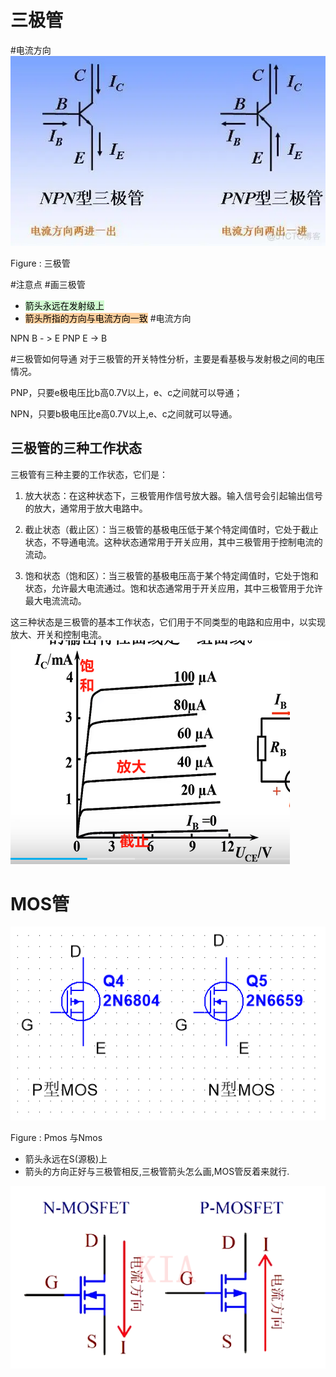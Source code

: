 
# 三极管
#电流方向
![](assets/Pasted%20image%2020231112112326.png)

Figure : 三极管

#注意点 #画三极管

- <mark style="background: #BBFABBA6;">箭头永远在发射级上</mark>
- <mark style="background: #FFB86CA6;">箭头所指的方向与电流方向一致</mark>
#电流方向

NPN B - > E
PNP  E -> B

#三极管如何导通
对于三极管的开关特性分析，主要是看基极与发射极之间的电压情况。

PNP，只要e极电压比b高0.7V以上，e、c之间就可以导通；

NPN，只要b极电压比e高0.7V以上,e、c之间就可以导通。

## 三极管的三种工作状态
  
三极管有三种主要的工作状态，它们是：

1.  放大状态：在这种状态下，三极管用作信号放大器。输入信号会引起输出信号的放大，通常用于放大电路中。
    
2.  截止状态（截止区）：当三极管的基极电压低于某个特定阈值时，它处于截止状态，不导通电流。这种状态通常用于开关应用，其中三极管用于控制电流的流动。
    
3.  饱和状态（饱和区）：当三极管的基极电压高于某个特定阈值时，它处于饱和状态，允许最大电流通过。饱和状态通常用于开关应用，其中三极管用于允许最大电流流动。
    

这三种状态是三极管的基本工作状态，它们用于不同类型的电路和应用中，以实现放大、开关和控制电流。
![](assets/Pasted%20image%2020231112112540.png)

# MOS管

![](assets/截图_20231112113207.png)

Figure : Pmos 与Nmos
 - 箭头永远在S(源极)上
 - 箭头的方向正好与三极管相反,三极管箭头怎么画,MOS管反着来就行.


![电流方向](assets/Pasted%20image%2020231124180023.png)